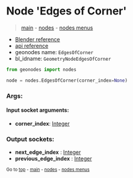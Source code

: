 # Node 'Edges of Corner'

> [main](../structure.md) - [nodes](nodes.md) - [nodes menus](nodes_menus.md)

- [Blender reference](https://docs.blender.org/manual/en/latest/modeling/geometry_nodes/mesh_topology/edges_of_corner.html)
- [api reference](https://docs.blender.org/api/current/bpy.types.GeometryNodeEdgesOfCorner.html)
- geonodes name: `EdgesOfCorner`
- bl_idname: `GeometryNodeEdgesOfCorner`

```python
from geonodes import nodes

node = nodes.EdgesOfCorner(corner_index=None)
```

### Args:

#### Input socket arguments:

- **corner_index**: [Integer](Integer.md)

### Output sockets:

- **next_edge_index** : [Integer](Integer.md)
- **previous_edge_index** : [Integer](Integer.md)

<sub>Go to [top](#node-{wnode.bnode.name}) - [main](../structure.md) - [nodes](nodes.md) - [nodes menus](nodes_menus.md)</sub>


